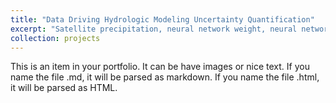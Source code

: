```yaml
---
title: "Data Driving Hydrologic Modeling Uncertainty Quantification"
excerpt: "Satellite precipitation, neural network weight, neural network structure and calibration target uncertainties are quantified to solve the over-confident issue in date-learning based ensemble streamflow prediction<br/><img src='/images/proj2.png' width='500px'>"
collection: projects
---
```


This is an item in your portfolio. It can be have images or nice text. If you name the file .md, it will be parsed as markdown. If you name the file .html, it will be parsed as HTML. 
